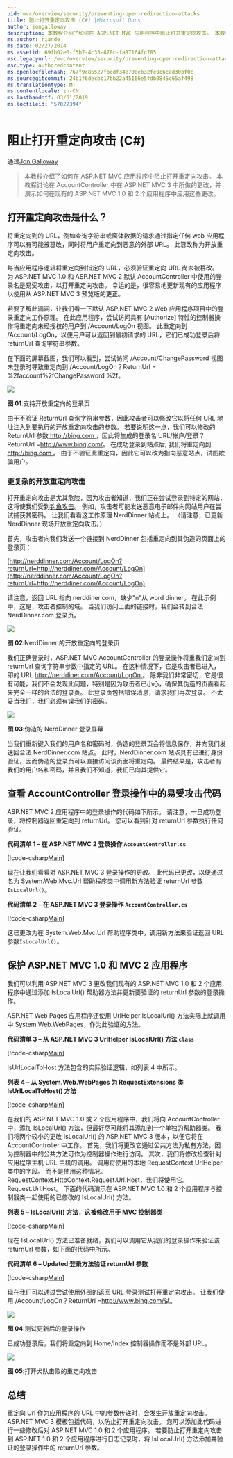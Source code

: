 ```yaml
---
uid: mvc/overview/security/preventing-open-redirection-attacks
title: 阻止打开重定向攻击 (C#) |Microsoft Docs
author: jongalloway
description: 本教程介绍了如何在 ASP.NET MVC 应用程序中阻止打开重定向攻击。 本教程讨论所做的更改...
ms.author: riande
ms.date: 02/27/2014
ms.assetid: 69fb02e0-f5b7-4c35-878c-fa87164fc785
msc.legacyurl: /mvc/overview/security/preventing-open-redirection-attacks
msc.type: authoredcontent
ms.openlocfilehash: 767f9c85527fbcdf34e700eb32fe0c6cad30bf0c
ms.sourcegitcommit: 24b1f6decbb17bb22a45166e5fdb0845c65af498
ms.translationtype: MT
ms.contentlocale: zh-CN
ms.lasthandoff: 03/01/2019
ms.locfileid: "57027394"
---
```

<a name="preventing-open-redirection-attacks-c"></a>阻止打开重定向攻击 (C#)
====================
通过[Jon Galloway](https://github.com/jongalloway)

> 本教程介绍了如何在 ASP.NET MVC 应用程序中阻止打开重定向攻击。 本教程讨论在 AccountController 中在 ASP.NET MVC 3 中所做的更改，并演示如何在现有的 ASP.NET MVC 1.0 和 2 个应用程序中应用这些更改。


## <a name="what-is-an-open-redirection-attack"></a>打开重定向攻击是什么？

将重定向到的 URL，例如查询字符串或窗体数据的请求通过指定任何 web 应用程序可以有可能被篡改，同时将用户重定向到恶意的外部 URL。 此篡改称为开放重定向攻击。

每当应用程序逻辑将重定向到指定的 URL，必须验证重定向 URL 尚未被篡改。 为 ASP.NET MVC 1.0 和 ASP.NET MVC 2 默认 AccountController 中使用的登录名是易受攻击，以打开重定向攻击。 幸运的是，很容易地更新现有的应用程序以使用从 ASP.NET MVC 3 预览版的更正。

若要了解此漏洞，让我们看一下默认 ASP.NET MVC 2 Web 应用程序项目中的登录重定向工作原理。 在此应用程序，尝试访问具有 [Authorize] 特性的控制器操作将重定向未经授权的用户到 /Account/LogOn 视图。 此重定向到 /Account/LogOn，以便用户可以返回到最初请求的 URL，它们已成功登录后将 returnUrl 查询字符串参数。

在下面的屏幕截图，我们可以看到，尝试访问 /Account/ChangePassword 视图未登录时导致重定向到 /Account/LogOn？ReturnUrl = %2faccount%2fChangePassword %2f。

[![](preventing-open-redirection-attacks/_static/image2.png)](preventing-open-redirection-attacks/_static/image1.png)

**图 01**:支持开放重定向的登录页

由于不验证 ReturnUrl 查询字符串参数，因此攻击者可以修改它以将任何 URL 地址注入到要执行的开放重定向攻击的参数。 若要说明这一点，我们可以修改的 ReturnUrl 参数[ http://bing.com ](http://bing.com)，因此将生成的登录名 URL/帐户/登录？ReturnUrl =<http://www.bing.com/>。 在成功登录到站点后, 我们将重定向到[ http://bing.com ](http://bing.com)。 由于不验证此重定向，因此它可以改为指向恶意站点，试图欺骗用户。

### <a name="a-more-complex-open-redirection-attack"></a>更复杂的开放重定向攻击

打开重定向攻击是尤其危险，因为攻击者知道，我们正在尝试登录到特定的网站，这将使我们受到[钓鱼攻击](https://www.microsoft.com/protect/fraud/phishing/symptoms.aspx)。 例如，攻击者可能发送恶意电子邮件向网站用户在尝试捕获其密码。 让我们看看这工作原理 NerdDinner 站点上。 （请注意，已更新 NerdDinner 现场开放重定向攻击。）

首先，攻击者向我们发送一个链接到 NerdDinner 包括重定向到其伪造的页面上的登录页：

[http://nerddinner.com/Account/LogOn?returnUrl=http://nerddiner.com/Account/LogOn](http://nerddinner.com/Account/LogOn?returnUrl=http://nerddiner.com/Account/LogOn)

请注意，返回 URL 指向 nerddiner.com，缺少"n"从 word dinner。 在此示例中，这是，攻击者控制的域。 当我们访问上面的链接时，我们会转到合法 NerdDinner.com 登录页。

[![](preventing-open-redirection-attacks/_static/image4.png)](preventing-open-redirection-attacks/_static/image3.png)

**图 02**:NerdDinner 的开放重定向的登录页

我们正确登录时，ASP.NET MVC AccountController 的登录操作将重我们定向到 returnUrl 查询字符串参数中指定的 URL。 在这种情况下，它是攻击者已进入，即的 URL [ http://nerddiner.com/Account/LogOn ](http://nerddiner.com/Account/LogOn)。 除非我们非常密切，它是很有可能，我们不会发现此问题，特别是因为攻击者已小心，确保其伪造的页面看起来完全一样的合法的登录页。 此登录页包括错误消息，请求我们再次登录。 不太妥当我们，我们必须有误我们的密码。

[![](preventing-open-redirection-attacks/_static/image6.png)](preventing-open-redirection-attacks/_static/image5.png)

**图 03**:伪造的 NerdDinner 登录屏幕

当我们重新键入我们的用户名和密码时，伪造的登录页会将信息保存，并向我们发送回合法 NerdDinner.com 站点。 此时，NerdDinner.com 站点具有已进行身份验证，因而伪造的登录页可以直接访问该页面将重定向。 最终结果是，攻击者有我们的用户名和密码，并且我们不知道，我们已向其提供它。

## <a name="looking-at-the-vulnerable-code-in-the-accountcontroller-logon-action"></a>查看 AccountController 登录操作中的易受攻击代码

ASP.NET MVC 2 应用程序中的登录操作的代码如下所示。 请注意，一旦成功登录，将控制器返回重定向到 returnUrl。 您可以看到针对 returnUrl 参数执行任何验证。

**代码清单 1 – 在 ASP.NET MVC 2 登录操作 `AccountController.cs`**

[!code-csharp[Main](preventing-open-redirection-attacks/samples/sample1.cs)]

现在让我们看看对 ASP.NET MVC 3 登录操作的更改。 此代码已更改，以便通过名为 System.Web.Mvc.Url 帮助程序类中调用新方法验证 returnUrl 参数`IsLocalUrl()`。

**代码清单 2 – 在 ASP.NET MVC 3 登录操作 `AccountController.cs`**

[!code-csharp[Main](preventing-open-redirection-attacks/samples/sample2.cs)]

这已更改为在 System.Web.Mvc.Url 帮助程序类中，调用新方法来验证返回 URL 参数`IsLocalUrl()`。

## <a name="protecting-your-aspnet-mvc-10-and-mvc-2-applications"></a>保护 ASP.NET MVC 1.0 和 MVC 2 应用程序

我们可以利用 ASP.NET MVC 3 更改我们现有的 ASP.NET MVC 1.0 和 2 个应用程序中通过添加 IsLocalUrl() 帮助器方法并更新要验证的 returnUrl 参数的登录操作。

ASP.NET Web Pages 应用程序还使用 UrlHelper IsLocalUrl() 方法实际上就调用中 System.Web.WebPages，作为此验证的方法。

**代码清单 3 – 从 ASP.NET MVC 3 UrlHelper IsLocalUrl() 方法 `class`**

[!code-csharp[Main](preventing-open-redirection-attacks/samples/sample3.cs)]

IsUrlLocalToHost 方法包含的实际验证逻辑，如列表 4 中所示。

**列表 4 – 从 System.Web.WebPages 为 RequestExtensions 类 IsUrlLocalToHost() 方法**

[!code-csharp[Main](preventing-open-redirection-attacks/samples/sample4.cs)]

在我们的 ASP.NET MVC 1.0 或 2 个应用程序中，我们将向 AccountController 中，添加 IsLocalUrl() 方法，但最好尽可能将其添加到一个单独的帮助器类。 我们将两个较小的更改 IsLocalUrl() 的 ASP.NET MVC 3 版本，以便它将在 AccountController 中工作。 首先，我们将更改它通过公共方法为私有方法，因为控制器中的公共方法可作为控制器操作进行访问。 其次，我们将修改检查针对应用程序主机 URL 主机的调用。 调用将使用的本地 RequestContext UrlHelper 类中的字段。 而不是使用这种情况。RequestContext.HttpContext.Request.Url.Host，我们将使用它。Request.Url.Host。 下面的代码演示在 ASP.NET MVC 1.0 和 2 个应用程序与控制器类一起使用的已修改的 IsLocalUrl() 方法。

**列表 5 – IsLocalUrl() 方法，这被修改用于 MVC 控制器类**

[!code-csharp[Main](preventing-open-redirection-attacks/samples/sample5.cs)]

现在 IsLocalUrl() 方法已准备就绪，我们可以调用它从我们的登录操作来验证该 returnUrl 参数，如下面的代码中所示。

**代码清单 6 – Updated 登录方法验证 returnUrl 参数**

[!code-csharp[Main](preventing-open-redirection-attacks/samples/sample6.cs)]

现在我们可以通过尝试使用外部的返回 URL 登录测试打开重定向攻击。 让我们使用 /Account/LogOn？ReturnUrl =<http://www.bing.com/>试。

[![](preventing-open-redirection-attacks/_static/image8.png)](preventing-open-redirection-attacks/_static/image7.png)

**图 04**:测试更新后的登录操作

已成功登录后，我们将重定向到 Home/Index 控制器操作而不是外部 URL。

[![](preventing-open-redirection-attacks/_static/image10.png)](preventing-open-redirection-attacks/_static/image9.png)

**图 05**:打开犬队击败的重定向攻击

## <a name="summary"></a>总结

重定向 Url 作为应用程序的 URL 中的参数传递时，会发生开放重定向攻击。 ASP.NET MVC 3 模板包括代码，以防止打开重定向攻击。 您可以添加此代码进行一些修改后对 ASP.NET MVC 1.0 和 2 个应用程序。 若要防止打开重定向攻击到 ASP.NET 1.0 和 2 个应用程序进行日志记录时，将 IsLocalUrl() 方法添加并验证的登录操作中的 returnUrl 参数。
